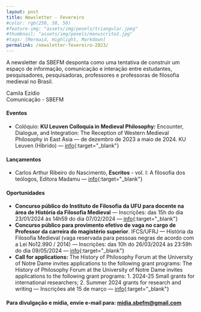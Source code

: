 ```yaml
---
layout: post
title: Newsletter - Fevereiro
#color: rgb(250, 50, 50)
#feature-img: "assets/img/pexels/triangular.jpeg"
#thumbnail: "assets/img/pexels/manuscrito2.jpg"
#tags: [Mermaid, Highlight, Markdown]
permalink: /newsletter-fevereiro-2023/
---
```


A newsletter da SBEFM desponta como uma tentativa de construir um espaço de informação, comunicação e interação entre estudantes, pesquisadores, pesquisadoras, professores e professoras de filosofia medieval no Brasil.

Camila Ezídio <br />
Comunicação - SBEFM

#### Eventos
- Colóquio: **KU Leuven Colloquia in Medieval Philosophy:** Encounter, Dialogue, and Integration: The Reception of Western Medieval Philosophy in East Asia — de dezembro de 2023 a maio de 2024. KU Leuven (Híbrido) — [info](https://hiw.kuleuven.be/dwmc/events/ku-leuven-colloquia-in-medieval-philosophy){:target="_blank"}

#### Lançamentos
- Carlos Arthur Ribeiro do Nascimento, **Escritos** - vol. I: A filosofia dos teólogos, Editora Madamu — [info](https://www.madamu.com.br/filosofia-dos-teologos){:target="_blank"}

#### Oportunidades
- **Concurso público do Instituto de Filosofia da UFU para docente na área de História da Filosofia Medieval** — Inscrições: das 15h do dia 23/01/2024 às 14h59 do dia 07/02/2024 — [info](https://www.portalselecao.ufu.br/servicos/Edital/cronograma/1457){:target="_blank"}
- **Concurso público para provimento efetivo de vaga no cargo de Professor da carreira do magistério superior**. IFCS/UFRJ — História da Filosofia Medieval (vaga reservada para pessoas negras de acordo com a Lei No12.990 / 2014) — Inscrições: das 10h do 26/03/2024 às 23:59h do dia 09/05/2024 — [info](https://concursos.pr4.ufrj.br/images/Edital-54-2024-MS-efetivos/Edital_54_de_30-jan-24-site.pdf){:target="_blank"}
- **Call for applications:** The History of Philosophy Forum at the University of Notre Dame invites applications to the following grant programs: The History of Philosophy Forum at the University of Notre Dame invites applications to the following grant programs: 1. 2024-25 Small grants for international researchers; 2. Summer 2024 grants for research and writing — Inscrições até 15 de março — [info](https://historyofphilosophy.nd.edu/grants/){:target="_blank"}


#### Para divulgação e mídia, envie e-mail para: midia.sbefm@gmail.com
